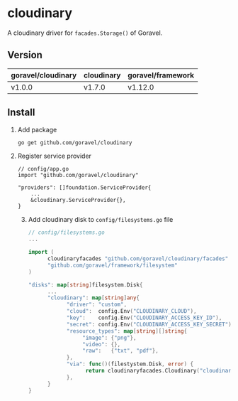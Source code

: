 # cloudinary
A cloudinary driver for `facades.Storage()` of Goravel.

## Version
| goravel/cloudinary | cloudinary | goravel/framework |
|--------------------|------------|-------------------|
| v1.0.0             | v1.7.0     | v1.12.0           |

## Install
1. Add package
    ```bash
    go get github.com/goravel/cloudinary
    ```
2. Register service provider
    ```
    // config/app.go
    import "github.com/goravel/cloudinary"
    
    "providers": []foundation.ServiceProvider{
        ...
        &cloudinary.ServiceProvider{},
    }
    ```
   3. Add cloudinary disk to `config/filesystems.go` file
      ```go
      // config/filesystems.go
      ...
   
      import (
            cloudinaryfacades "github.com/goravel/cloudinary/facades"
            "github.com/goravel/framework/filesystem"
      )
   
      "disks": map[string]filesystem.Disk{
            ...
            "cloudinary": map[string]any{
                  "driver": "custom",
                  "cloud":  config.Env("CLOUDINARY_CLOUD"),
                  "key":    config.Env("CLOUDINARY_ACCESS_KEY_ID"), 
                  "secret": config.Env("CLOUDINARY_ACCESS_KEY_SECRET"),
                  "resource_types": map[string][]string{
                       "image": {"png"},
                       "video": {},
                       "raw":   {"txt", "pdf"},
                  },
                  "via": func()(filestystem.Disk, error) {
                        return cloudinaryfacades.Cloudinary("cloudinary"), nil // The `cloudinary` value is the `disks` key
                  },
            }
      }
      ```